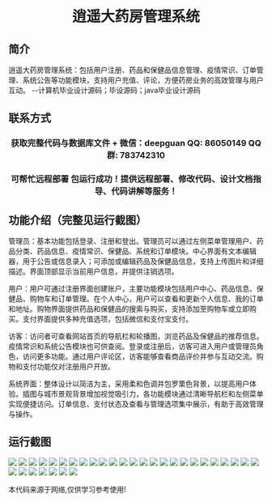 <p><h1 align="center">逍遥大药房管理系统</h1></p>

## 简介
逍遥大药房管理系统：包括用户注册、药品和保健品信息管理、疫情常识、订单管理、系统公告等功能模块，支持用户充值、评论，方便药房业务的高效管理与用户互动。    --计算机毕业设计源码；毕设源码；java毕业设计源码


## 联系方式
<p><h3 align="center">获取完整代码与数据库文件 + 微信：deepguan QQ: 86050149 QQ群: 783742310</h3></p>
<p><h3 align="center">可帮忙远程部署 包运行成功！提供远程部署、修改代码、设计文档指导、代码讲解等服务！</h3></p>

## 功能介绍（完整见运行截图）
管理员：基本功能包括登录、注册和登出。管理员可以通过左侧菜单管理用户、药品分类、药品信息、疫情常识、保健品、系统和订单模块。中心界面有文本编辑器，用于公告或信息录入；可添加或编辑药品及保健品信息，支持上传图片和详细描述。界面顶部显示当前用户信息，并提供注销选项。

用户：用户可通过注册界面创建账户，主要功能模块包括用户中心、药品信息、保健品、购物车和订单管理。在个人中心，用户可以查看和更新个人信息、我的订单和地址。购物界面提供药品和保健品的搜索与购买，支持添加至购物车或立即购买。支付界面提供多种充值选项，包括微信和支付宝支付。

访客：访问者可查看网站首页的导航栏和轮播图，浏览药品及保健品的推荐信息。疫情常识和系统公告模块也可供查阅。登录或注册后，访客可进入用户或管理员角色，访问更多功能。通过用户评论区，访客能够查看商品评价并参与互动交流。购物和支付功能仅对注册用户开放。

系统界面：整体设计以简洁为主，采用柔和色调并包罗栗色背景，以提高用户体验。插图与城市景观背景增加视觉吸引力，各功能模块通过清晰导航栏和左侧菜单实现便捷访问。订单信息、支付状态及查看与管理选项集中展示，有助于高效管理与操作。


## 运行截图
![](https://bs-1329754181.cos.ap-shanghai.myqcloud.com/spring/XiaoYaoDaYaoFangGuanLiXiTong/img/001.jpg)
![](https://bs-1329754181.cos.ap-shanghai.myqcloud.com/spring/XiaoYaoDaYaoFangGuanLiXiTong/img/002.jpg)
![](https://bs-1329754181.cos.ap-shanghai.myqcloud.com/spring/XiaoYaoDaYaoFangGuanLiXiTong/img/003.jpg)
![](https://bs-1329754181.cos.ap-shanghai.myqcloud.com/spring/XiaoYaoDaYaoFangGuanLiXiTong/img/004.jpg)
![](https://bs-1329754181.cos.ap-shanghai.myqcloud.com/spring/XiaoYaoDaYaoFangGuanLiXiTong/img/005.jpg)
![](https://bs-1329754181.cos.ap-shanghai.myqcloud.com/spring/XiaoYaoDaYaoFangGuanLiXiTong/img/006.jpg)
![](https://bs-1329754181.cos.ap-shanghai.myqcloud.com/spring/XiaoYaoDaYaoFangGuanLiXiTong/img/007.jpg)
![](https://bs-1329754181.cos.ap-shanghai.myqcloud.com/spring/XiaoYaoDaYaoFangGuanLiXiTong/img/008.jpg)
![](https://bs-1329754181.cos.ap-shanghai.myqcloud.com/spring/XiaoYaoDaYaoFangGuanLiXiTong/img/009.jpg)
![](https://bs-1329754181.cos.ap-shanghai.myqcloud.com/spring/XiaoYaoDaYaoFangGuanLiXiTong/img/010.jpg)
![](https://bs-1329754181.cos.ap-shanghai.myqcloud.com/spring/XiaoYaoDaYaoFangGuanLiXiTong/img/011.jpg)
![](https://bs-1329754181.cos.ap-shanghai.myqcloud.com/spring/XiaoYaoDaYaoFangGuanLiXiTong/img/012.jpg)
![](https://bs-1329754181.cos.ap-shanghai.myqcloud.com/spring/XiaoYaoDaYaoFangGuanLiXiTong/img/013.jpg)
![](https://bs-1329754181.cos.ap-shanghai.myqcloud.com/spring/XiaoYaoDaYaoFangGuanLiXiTong/img/014.jpg)
![](https://bs-1329754181.cos.ap-shanghai.myqcloud.com/spring/XiaoYaoDaYaoFangGuanLiXiTong/img/015.jpg)
![](https://bs-1329754181.cos.ap-shanghai.myqcloud.com/spring/XiaoYaoDaYaoFangGuanLiXiTong/img/016.jpg)
![](https://bs-1329754181.cos.ap-shanghai.myqcloud.com/spring/XiaoYaoDaYaoFangGuanLiXiTong/img/017.jpg)
![](https://bs-1329754181.cos.ap-shanghai.myqcloud.com/spring/XiaoYaoDaYaoFangGuanLiXiTong/img/018.jpg)
![](https://bs-1329754181.cos.ap-shanghai.myqcloud.com/spring/XiaoYaoDaYaoFangGuanLiXiTong/img/019.jpg)
![](https://bs-1329754181.cos.ap-shanghai.myqcloud.com/spring/XiaoYaoDaYaoFangGuanLiXiTong/img/020.jpg)
![](https://bs-1329754181.cos.ap-shanghai.myqcloud.com/spring/XiaoYaoDaYaoFangGuanLiXiTong/img/021.jpg)
![](https://bs-1329754181.cos.ap-shanghai.myqcloud.com/spring/XiaoYaoDaYaoFangGuanLiXiTong/img/022.jpg)
![](https://bs-1329754181.cos.ap-shanghai.myqcloud.com/spring/XiaoYaoDaYaoFangGuanLiXiTong/img/023.jpg)
![](https://bs-1329754181.cos.ap-shanghai.myqcloud.com/spring/XiaoYaoDaYaoFangGuanLiXiTong/img/024.jpg)
![](https://bs-1329754181.cos.ap-shanghai.myqcloud.com/spring/XiaoYaoDaYaoFangGuanLiXiTong/img/025.jpg)
![](https://bs-1329754181.cos.ap-shanghai.myqcloud.com/spring/XiaoYaoDaYaoFangGuanLiXiTong/img/026.jpg)
![](https://bs-1329754181.cos.ap-shanghai.myqcloud.com/spring/XiaoYaoDaYaoFangGuanLiXiTong/img/027.jpg)
![](https://bs-1329754181.cos.ap-shanghai.myqcloud.com/spring/XiaoYaoDaYaoFangGuanLiXiTong/img/028.jpg)
![](https://bs-1329754181.cos.ap-shanghai.myqcloud.com/spring/XiaoYaoDaYaoFangGuanLiXiTong/img/029.jpg)
![](https://bs-1329754181.cos.ap-shanghai.myqcloud.com/spring/XiaoYaoDaYaoFangGuanLiXiTong/img/030.jpg)
![](https://bs-1329754181.cos.ap-shanghai.myqcloud.com/spring/XiaoYaoDaYaoFangGuanLiXiTong/img/031.jpg)
![](https://bs-1329754181.cos.ap-shanghai.myqcloud.com/spring/XiaoYaoDaYaoFangGuanLiXiTong/img/032.jpg)

<p>本代码来源于网络,仅供学习参考使用!</p>
